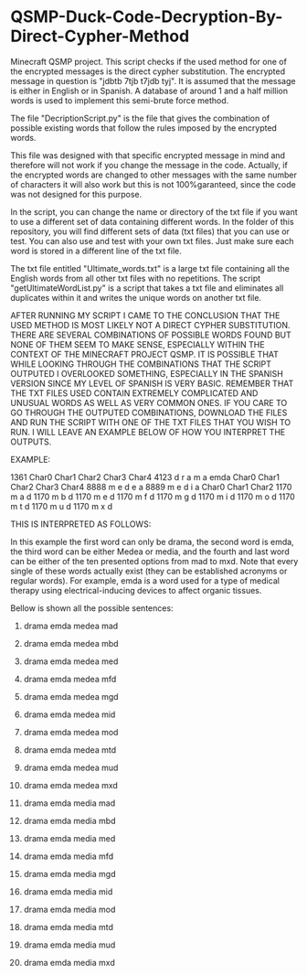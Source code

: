 # QSMP-Duck-Code-Decryption-By-Direct-Cypher-Method

Minecraft QSMP project. This script checks if the used method for one of the encrypted messages is the direct cypher substitution. 
The encrypted message in question is "jdbtb 7tjb t7jdb tyj". It is assumed that the message is either in English or in Spanish. 
A database of around 1 and a half million words is used to implement this semi-brute force method.



The file "DecriptionScript.py" is the file that gives the combination of possible existing words that follow the rules imposed by the encrypted words.

This file was designed with that specific encrypted message in mind and therefore will not work if you change the message in the code. 
Actually, if the encrypted words are changed to other messages with the same number of characters it will also work but this is not 100%garanteed, since the code was not designed for this purpose.

In the script, you can change the name or directory of the txt file if you want to use a different set of data containing different words.
In the folder of this repository, you will find different sets of data (txt files) that you can use or test. You can also use and test with your own txt files. Just make sure each word is stored in a different line of
the txt file.

The txt file entitled "Ultimate_words.txt" is a large txt file containing all the English words from all other txt files with no repetitions.
The script "getUltimateWordList.py" is a script that takes a txt file and eliminates all duplicates within it and writes the unique words on another txt file.


AFTER RUNNING MY SCRIPT I CAME TO THE CONCLUSION THAT THE USED METHOD IS MOST LIKELY NOT A DIRECT CYPHER SUBSTITUTION. THERE ARE SEVERAL COMBINATIONS OF POSSIBLE WORDS FOUND BUT NONE OF THEM SEEM TO MAKE SENSE, ESPECIALLY WITHIN THE CONTEXT OF THE MINECRAFT PROJECT QSMP. IT IS POSSIBLE THAT WHILE LOOKING THROUGH THE COMBINATIONS THAT THE SCRIPT OUTPUTED I OVERLOOKED SOMETHING, ESPECIALLY IN THE SPANISH VERSION SINCE MY LEVEL OF SPANISH IS VERY BASIC. REMEMBER THAT THE TXT FILES USED CONTAIN EXTREMELY COMPLICATED AND UNUSUAL WORDS AS WELL AS VERY COMMON ONES. IF YOU CARE TO GO THROUGH THE OUTPUTED COMBINATIONS, DOWNLOAD THE FILES AND RUN THE SCRIPT WITH ONE OF THE TXT FILES THAT YOU WISH TO RUN. I WILL LEAVE AN EXAMPLE BELOW OF HOW YOU INTERPRET THE OUTPUTS.

EXAMPLE:

1361
     Char0  Char1  Char2  Char3  Char4
4123     d      r      a      m      a
emda
     Char0  Char1  Char2  Char3  Char4
8888     m      e      d      e      a 
8889     m      e      d      i      a 
     Char0  Char1  Char2
1170     m      a      d
1170     m      b      d
1170     m      e      d
1170     m      f      d
1170     m      g      d
1170     m      i      d
1170     m      o      d
1170     m      t      d
1170     m      u      d
1170     m      x      d

THIS IS INTERPRETED AS FOLLOWS:

In this example the first word can only be drama, the second word is emda, the third word can be either Medea or media, and the fourth and last word can be either of the ten presented options from mad to mxd. Note that every single of these words actually exist (they can be established acronyms or regular words). For example, emda is a word used for a type of medical therapy using electrical-inducing devices to affect organic tissues. 

Bellow is shown all the possible sentences:

1) drama emda medea mad

2) drama emda medea mbd

3) drama emda medea med

4) drama emda medea mfd

5) drama emda medea mgd

6) drama emda medea mid

7) drama emda medea mod

8) drama emda medea mtd

9) drama emda medea mud

10) drama emda medea mxd

11) drama emda media mad

12) drama emda media mbd

13) drama emda media med

14) drama emda media mfd

15) drama emda media mgd

16) drama emda media mid

17) drama emda media mod

18) drama emda media mtd

19) drama emda media mud

20) drama emda media mxd









     
